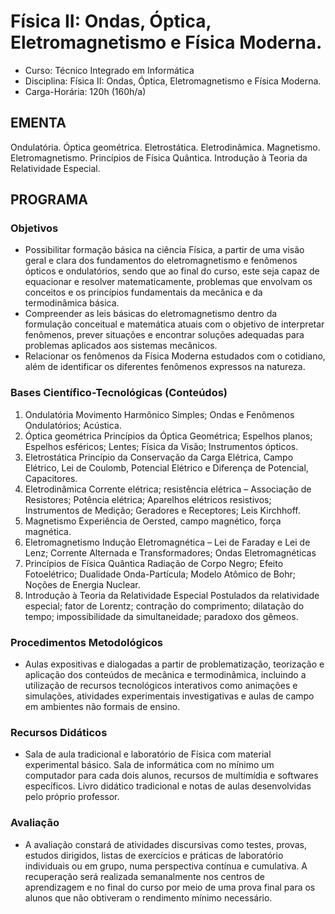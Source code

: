 # Física II: Ondas, Óptica, Eletromagnetismo e Física Moderna. 


* Curso: Técnico Integrado em Informática
* Disciplina: Física II: Ondas, Óptica, Eletromagnetismo e Física Moderna.                 
* Carga-Horária: 120h (160h/a)

## EMENTA

Ondulatória. Óptica geométrica. Eletrostática. Eletrodinâmica. Magnetismo. Eletromagnetismo. Princípios de Física
Quântica. Introdução à Teoria da Relatividade Especial.

## PROGRAMA
### Objetivos

*   Possibilitar formação básica na ciência Física, a partir de uma visão geral e clara dos fundamentos do
    eletromagnetismo e fenômenos ópticos e ondulatórios, sendo que ao final do curso, este seja capaz de
    equacionar e resolver matematicamente, problemas que envolvam os conceitos e os princípios fundamentais
    da mecânica e da termodinâmica básica.
*   Compreender as leis básicas do eletromagnetismo dentro da formulação conceitual e matemática atuais com o
    objetivo de interpretar fenômenos, prever situações e encontrar soluções adequadas para problemas aplicados
    aos sistemas mecânicos.
*   Relacionar os fenômenos da Física Moderna estudados com o cotidiano, além de identificar os diferentes
    fenômenos expressos na natureza.

### Bases Científico-Tecnológicas (Conteúdos)

1. Ondulatória
Movimento Harmônico Simples; Ondas e Fenômenos Ondulatórios; Acústica.
2. Óptica geométrica
Princípios da Óptica Geométrica; Espelhos planos; Espelhos esféricos; Lentes; Física da Visão; Instrumentos
ópticos.
3. Eletrostática
Princípio da Conservação da Carga Elétrica, Campo Elétrico, Lei de Coulomb, Potencial Elétrico e Diferença de
Potencial, Capacitores.
4. Eletrodinâmica
Corrente elétrica; resistência elétrica – Associação de Resistores; Potência elétrica; Aparelhos elétricos resistivos;
Instrumentos de Medição; Geradores e Receptores; Leis Kirchhoff.
5. Magnetismo
Experiência de Oersted, campo magnético, força magnética.
6. Eletromagnetismo
Indução Eletromagnética – Lei de Faraday e Lei de Lenz; Corrente Alternada e Transformadores; Ondas
Eletromagnéticas
7. Princípios de Física Quântica
Radiação de Corpo Negro; Efeito Fotoelétrico; Dualidade Onda-Partícula; Modelo Atômico de Bohr; Noções de
Energia Nuclear.
8. Introdução à Teoria da Relatividade Especial
Postulados da relatividade especial; fator de Lorentz; contração do comprimento; dilatação do tempo;
impossibilidade da simultaneidade; paradoxo dos gêmeos.

### Procedimentos Metodológicos

*   Aulas expositivas e dialogadas a partir de problematização, teorização e aplicação dos conteúdos de
    mecânica e termodinâmica, incluindo a utilização de recursos tecnológicos interativos como animações e
    simulações, atividades experimentais investigativas e aulas de campo em ambientes não formais de ensino.

### Recursos Didáticos

*   Sala de aula tradicional e laboratório de Física com material experimental básico. Sala de informática com no
    mínimo um computador para cada dois alunos, recursos de multimídia e softwares específicos. Livro didático
    tradicional e notas de aulas desenvolvidas pelo próprio professor.

### Avaliação

*   A avaliação constará de atividades discursivas como testes, provas, estudos dirigidos, listas de exercícios e
    práticas de laboratório individuais ou em grupo, numa perspectiva contínua e cumulativa. A recuperação será
    realizada semanalmente nos centros de aprendizagem e no final do curso por meio de uma prova final para
    os alunos que não obtiveram o rendimento mínimo necessário.